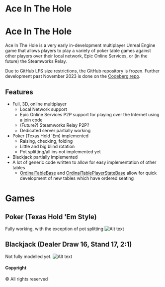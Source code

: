 # Ace In The Hole
# Ace In The Hole

Ace In The Hole is a very early in-development multiplayer Unreal Engine game that allows players to play a variety of poker table games against other players over their local network, Epic Online Services, or (in the future) the Steamworks Relay.

Due to GitHub LFS size restrictions, the GitHub repository is frozen. Further development past November 2023 is done on the [Codeberg repo](https://codeberg.org/jackson/ace-in-the-hole).

## Features
- Full, 3D, online multiplayer
  - Local Network support
  - Epic Online Services P2P support for playing over the Internet using a join code
  - (Future?) Steamworks Relay P2P?
  - Dedicated server partially working
- Poker (Texas Hold 'Em) implemented
  - Raising, checking, folding
  - Little and big blind rotation
  - Pot splitting/all ins not implemented yet
- Blackjack partially implemented
- A lot of generic code written to allow for easy implementation of other tables
  - [OrdinalTableBase](Assets/Tables/Base/OrdinalTableBase.cs) and [OrdinalTablePlayerStateBase](Assets/Tables/Base/OrdinalTablePlayerStateBase.cs) allow for quick development of new tables which have ordered seating

# Games
## Poker (Texas Hold 'Em Style)
Fully working, with the exception of pot splitting
![Alt text](https://i.imgur.com/3eIiBqO.png)

## Blackjack (Dealer Draw 16, Stand 17, 2:1)
Not fully modelled yet.
![Alt text](https://i.imgur.com/svtxj8w.png)


#### Copyright
&copy; All rights reserved
